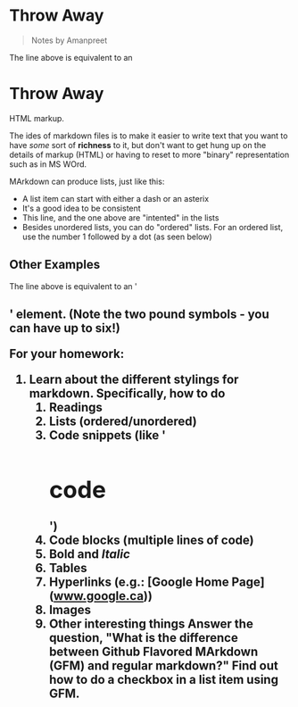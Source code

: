 # Throw Away

> Notes by Amanpreet

The line above is equivalent to an <h1>Throw Away</h1> HTML markup.

The ides of markdown files is to make it easier to write text that you want to have *some* sort of **richness** to it, but don't want to get hung up on the details of markup (HTML) or having to reset to more "binary" representation such as in MS WOrd.

MArkdown can produce lists, just like this:

- A list item can start with either a dash or an asterix
 - It's a good idea to be consistent
 - This line, and the one above are "intented" in the lists
- Besides unordered lists, you can do "ordered" lists. For an ordered list, use the number 1 followed by a dot (as seen below)

## Other Examples

The line above is equivalent to an '<h2>' element. (Note the two pound symbols - you can have up to six!)

For your homework:

1. Learn about the different stylings for markdown. Specifically, how to do
	1. Readings
	2. Lists (ordered/unordered)
	3. Code snippets (like '<h1>code</h1>')
	4. Code blocks (multiple lines of code)
	5. **Bold** and *Italic*
	6. Tables
	7. Hyperlinks (e.g.: [Google Home Page] (www.google.ca))
	8. Images
	9. Other interesting things
Answer the question, "What is the difference between **Github Flavored MArkdown** (GFM) and regular markdown?"
Find out how to do a checkbox in a list item using GFM.